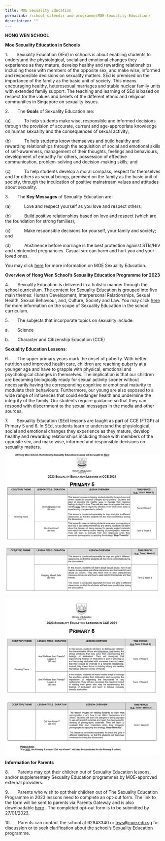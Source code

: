 ```yaml
---
title: MOE Sexuality Education
permalink: /school-calendar-and-programme/MOE-Sexuality-Education/
description: ""
---
```

**HONG WEN SCHOOL**

**Moe Sexua****l****ity Education in Schools**

1.       Sexuality Education (SEd) in schools is about enabling students to understand the physiological, social and emotional changes they experience as they mature, develop healthy and rewarding relationships including those with members of the opposite sex, and make wise, informed and responsible decisions on sexuality matters. SEd is premised on the importance of the family as the basic unit of society. This means encouraging healthy, heterosexual marriages and stable nuclear family units with extended family support. The teaching and learning of SEd is based on respect for the values and beliefs of the different ethnic and religious communities in Singapore on sexuality issues.

2.       The **Goals** of Sexuality Education are:

(a)           To help students make wise, responsible and informed decisions through the provision of accurate, current and age-appropriate knowledge on human sexuality and the consequences of sexual activity;

(b)           To help students know themselves and build healthy and rewarding relationships through the acquisition of social and emotional skills of self-awareness, management of their thoughts, feelings and behaviours, development of empathy for others, possession of effective communication, problem-solving and decision-making skills; and

(c)           To help students develop a moral compass, respect for themselves and for others as sexual beings, premised on the family as the basic unit of society, through the inculcation of positive mainstream values and attitudes about sexuality.

3.       The **Key Messages** of Sexuality Education are:

(a)           Love and respect yourself as you love and respect others;

(b)           Build positive relationships based on love and respect (which are the foundation for strong families);

(c)           Make responsible decisions for yourself, your family and society; and

(d)           Abstinence before marriage is the best protection against STIs/HIV and unintended pregnancies. Casual sex can harm and hurt you and your loved ones.

You may click [here](https://go.gov.sg/moe-sexuality-education) for more information on MOE Sexuality Education.

**Overview of Hong Wen School’s Sexuality Education Programme for 2023**

4.       Sexuality Education is delivered in a holistic manner through the school curriculum. The content for Sexuality Education is grouped into five main themes: Human Development, Interpersonal Relationships, Sexual Health, Sexual Behaviour, and, Culture, Society and Law. You may click [here](https://go.gov.sg/moe-sexuality-education-scope) for more information on the scope of Sexuality Education in the school curriculum.

5.       The subjects that incorporate topics on sexuality include:

a.       Science

b.       Character and Citizenship Education (CCE)

**Sexuality Education Lessons**:

6.       The upper primary years mark the onset of puberty. With better nutrition and improved health care, children are reaching puberty at a younger age and have to grapple with physical, emotional and psychological changes in themselves. The implication is that our children are becoming biologically ready for sexual activity sooner without necessarily having the corresponding cognitive or emotional maturity to modulate their behaviours. Furthermore, our young are also exposed to a wide range of influences that could endanger health and undermine the integrity of the family. Our students require guidance so that they can respond with discernment to the sexual messages in the media and other sources.

7\.       Sexuality Education (SEd) lessons are taught as part of CCE (FTGP) at Primary 5 and 6. In SEd, students learn to understand the physiological, social and emotional changes they experience as they mature, develop healthy and rewarding relationships including those with members of the opposite sex, and make wise, informed and responsible decisions on sexuality matters.


![](/images/School%20Calendar%20&%20Programme/MOE%20sex%20ed/2023_Sexuality1.jpg)

![](/images/School%20Calendar%20&%20Programme/MOE%20sex%20ed/2023_Sexuality2.jpg)

![](/images/School%20Calendar%20&%20Programme/MOE%20sex%20ed/2023_Sexuality3.jpg)

![](/images/School%20Calendar%20&%20Programme/MOE%20sex%20ed/2023_Sexuality4.jpg)

**Information for Parents**

8.       Parents may opt their children out of Sexuality Education lessons, and/or supplementary Sexuality Education programmes by MOE-approved external providers.

9.       Parents who wish to opt their children out of The Sexuality Education Programme in 2023 lessons need to complete an opt-out form. The link to the form will be sent to parents via Parents Gateway and is also downloadable [here](/files/School%20Calendar%20And%20Programme/2023_Parent_Opt_Out_Form.pdf) . The completed opt-out form is to be submitted by 27/01/2023.

10.      Parents can contact the school at 62943340 or hws@moe.edu.sg for discussion or to seek clarification about the school’s Sexuality Education programme.